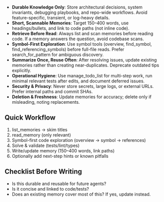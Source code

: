 - **Durable Knowledge Only**: Store architectural decisions, system invariants, debugging playbooks, and repo-wide workflows. Avoid feature-specific, transient, or log-heavy details.
- **Short, Scannable Memories**: Target 150–400 words, use headings/bullets, and link to code paths (not inline code).
- **Retrieve Before Read**: Always list and scan memories before reading code. If a memory answers the question, avoid codebase scans.
- **Symbol-First Exploration**: Use symbol tools (overview, find_symbol, find_referencing_symbols) before full-file reads. Prefer search_for_pattern for ambiguous discovery.
- **Summarize Once, Reuse Often**: After resolving issues, update existing memories rather than creating near-duplicates. Deprecate outdated tips explicitly.
- **Operational Hygiene**: Use manage_todo_list for multi-step work, run minimal relevant tests after edits, and document deferred issues.
- **Security & Privacy**: Never store secrets, large logs, or external URLs. Prefer internal paths and commit SHAs.
- **Deletion & Freshness**: Update memories for accuracy; delete only if misleading, noting replacements.

## Quick Workflow

1. list_memories → skim titles
2. read_memory (only relevant)
3. Symbol-first code exploration (overview → symbol → references)
4. Solve & validate (tests/lint/types)
5. Write/update memory (150–400 words, link paths)
6. Optionally add next-step hints or known pitfalls

## Checklist Before Writing

- Is this durable and reusable for future agents?
- Is it concise and linked to code/tests?
- Does an existing memory cover most of this? If yes, update instead.